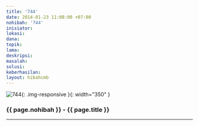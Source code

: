 ```yaml
---
title: '744'
date: 2014-01-23 11:08:00 +07:00
nohibah: '744'
inisiator: 
lokasi: 
dana: 
topik: 
lama: 
deskripsi: 
masalah: 
solusi: 
keberhasilan: 
layout: hibahcmb
---
```


![744](/static/img/hibahcmb/744.png){: .img-responsive }{: width="350" }

### {{ page.nohibah }} - {{ page.title }}

---
